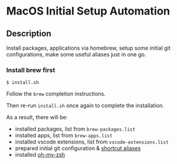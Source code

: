 # MacOS Initial Setup Automation

## Description

Install packages, applications via homebrew, setup some initial git configurations, make some useful aliases just in one go.

### Install brew first

```shell
$ install.sh
```

Follow the `brew` completion instructions.

Then re-run `install.sh` once again to complete the installation.

As a result, there will be:
- installed packages, list from `brew-packages.list`
- installed apps, list from `brew-apps.list`
- installed vscode extensions, list from `vscode-extensions.list`
- prepared initial git configuration & [shortcut aliases](https://github.com/SUXUMI/Useful-shell-scripts-for-mac.git)
- installed [oh-my-zsh](https://github.com/ohmyzsh/ohmyzsh/)

